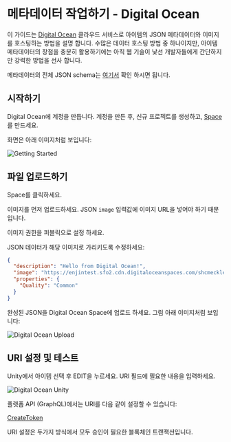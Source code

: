# 메타데이터 작업하기 - Digital Ocean

이 가이드는 [Digital Ocean](https://enj.in/digital-ocean) 클라우드 서비스로 아이템의 JSON 메타데이터와 이미지를 호스팅하는 방법을 설명 합니다. 수많은 데이터 호스팅 방법 중 하나이지만, 아이템 메타데이터의 장점을 충분히 활용하기에는 아직 웹 기술이 낯선 개발자들에게 간단하지만 강력한 방법을 선사 합니다.

메타데이터의 전체 JSON schema는 [여기서](./erc1155_metadata_json_schema.md) 확인 하시면 됩니다.

## 시작하기

Digital Ocean에 계정을 만듭니다. 계정을 만든 후, 신규 프로젝트를 생성하고, [Space](https://www.digitalocean.com/docs/spaces/) 를 만드세요.

화면은 아래 이미지처럼 보입니다:

![Getting Started](../docs/images/metadata_digitalocean_getting_started.png)

## 파일 업로드하기

Space를 클릭하세요.

이미지를 먼저 업로드하세요. JSON `image` 입력값에 이미지 URL을 넣어야 하기 때문 입니다.

이미지 권한을 퍼블릭으로 설정 하세요.

JSON 데이터가 해당 이미지로 가리키도록 수정하세요:

```json
{
  "description": "Hello from Digital Ocean!",
  "image": "https://enjintest.sfo2.cdn.digitaloceanspaces.com/shcmeckle_export.png",
  "properties": {
    "Quality": "Common"
  }
}
```

완성된 JSON을 Digital Ocean Space에 업로드 하세요. 그럼 아래 이미지처럼 보입니다:

![Digital Ocean Upload](../docs/images/metadata_digitalocean_upload.png)

## URI 설정 및 테스트

Unity에서 아이템 선택 후 EDIT을 누르세요. URI 필드에 필요한 내용을 입력하세요.

![Digital Ocean Unity](../docs/images/metadata_digitalocean_unity_uri.png)

플랫폼 API (GraphQL)에서는 URI를 다음 같이 설정할 수 있습니다:

[CreateToken](../examples/CreateToken.gql)


URI 설정은 두가지 방식에서 모두 승인이 필요한 블록체인 트랜잭션입니다.


